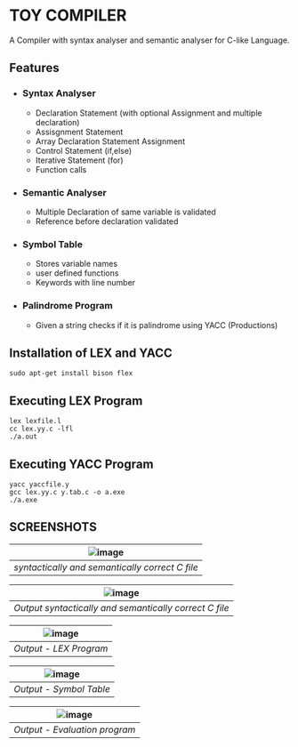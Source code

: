 # TOY COMPILER
A Compiler with syntax analyser and semantic analyser for C-like Language.

## Features
- ### Syntax Analyser
    -  Declaration Statement (with optional Assignment and multiple declaration)
    - Assisgnment Statement 
    - Array Declaration Statement Assignment
    - Control Statement (if,else)
    - Iterative Statement (for)
    - Function calls
- ### Semantic Analyser 
    - Multiple Declaration of same variable is validated
    - Reference before declaration validated
 - ### Symbol Table
    - Stores variable names
    - user defined functions
    - Keywords with line number 
- ### Palindrome Program 
    - Given a string checks if it is palindrome using YACC (Productions)

## Installation of LEX and YACC
    sudo apt-get install bison flex
    
## Executing LEX Program
    lex lexfile.l
    cc lex.yy.c -lfl
    ./a.out

## Executing YACC Program
    yacc yaccfile.y
    gcc lex.yy.c y.tab.c -o a.exe
    ./a.exe

## SCREENSHOTS

|![image](https://user-images.githubusercontent.com/86526347/175648976-a1584f93-bb3b-44fb-ae89-e89380d28671.png)
|:--:|
| *syntactically and semantically correct C file* |

|![image](https://user-images.githubusercontent.com/86526347/175649456-57f63daf-335d-4221-a569-e006e67759c0.png)
|:--:|
| *Output syntactically and semantically correct C file* |

|![image](https://user-images.githubusercontent.com/86526347/175649559-173a81c3-2265-4ffe-b050-dc9196d00247.png)
|:--:|
| *Output - LEX Program* |

|![image](https://user-images.githubusercontent.com/86526347/175649678-0a0476f9-815e-4131-a9f3-a208ac87cbc8.png)
|:--:|
| *Output - Symbol Table* |

|![image](https://user-images.githubusercontent.com/86526347/175649748-3ad2ee8e-ff91-4f3c-8754-27a099ab71d0.png)
|:--:|
| *Output - Evaluation program* |
